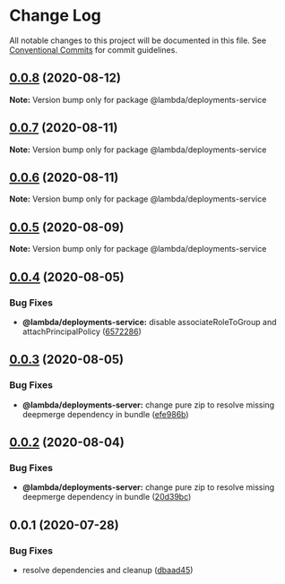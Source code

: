 # Change Log

All notable changes to this project will be documented in this file.
See [Conventional Commits](https://conventionalcommits.org) for commit guidelines.

## [0.0.8](https://git-codecommit.us-west-2.amazonaws.com/v1/repos/Deathstar/compare/@lambda/deployments-service@0.0.7...@lambda/deployments-service@0.0.8) (2020-08-12)

**Note:** Version bump only for package @lambda/deployments-service





## [0.0.7](https://git-codecommit.us-west-2.amazonaws.com/v1/repos/Deathstar/compare/@lambda/deployments-service@0.0.6...@lambda/deployments-service@0.0.7) (2020-08-11)

**Note:** Version bump only for package @lambda/deployments-service





## [0.0.6](https://git-codecommit.us-west-2.amazonaws.com/v1/repos/Deathstar/compare/@lambda/deployments-service@0.0.5...@lambda/deployments-service@0.0.6) (2020-08-11)

**Note:** Version bump only for package @lambda/deployments-service





## [0.0.5](https://git-codecommit.us-west-2.amazonaws.com/v1/repos/Deathstar/compare/@lambda/deployments-service@0.0.4...@lambda/deployments-service@0.0.5) (2020-08-09)

**Note:** Version bump only for package @lambda/deployments-service





## [0.0.4](https://git-codecommit.us-west-2.amazonaws.com/v1/repos/Deathstar/compare/@lambda/deployments-service@0.0.3...@lambda/deployments-service@0.0.4) (2020-08-05)


### Bug Fixes

* **@lambda/deployments-service:** disable associateRoleToGroup and attachPrincipalPolicy ([6572286](https://git-codecommit.us-west-2.amazonaws.com/v1/repos/Deathstar/commits/6572286b571b3bbabc49be08cbb04e719a823792))





## [0.0.3](https://git-codecommit.us-west-2.amazonaws.com/v1/repos/Deathstar/compare/@lambda/deployments-service@0.0.1...@lambda/deployments-service@0.0.3) (2020-08-05)


### Bug Fixes

* **@lambda/deployments-server:** change pure zip to resolve missing deepmerge dependency in bundle ([efe986b](https://git-codecommit.us-west-2.amazonaws.com/v1/repos/Deathstar/commits/efe986b71fa3f543677193e96213fa9a9f772675))





## [0.0.2](https://git-codecommit.us-west-2.amazonaws.com/v1/repos/Deathstar/compare/@lambda/deployments-service@0.0.1...@lambda/deployments-service@0.0.2) (2020-08-04)


### Bug Fixes

* **@lambda/deployments-server:** change pure zip to resolve missing deepmerge dependency in bundle ([20d39bc](https://git-codecommit.us-west-2.amazonaws.com/v1/repos/Deathstar/commits/20d39bc6c432d2441d2f6fe204ae9b017eba5563))





## 0.0.1 (2020-07-28)


### Bug Fixes

* resolve dependencies and cleanup ([dbaad45](https://git-codecommit.us-west-2.amazonaws.com/v1/repos/Deathstar/commits/dbaad4561a93bfaf50b7246fd5a048912059df4f))
